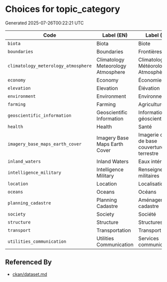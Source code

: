 # Choices for topic_category

Generated 2025-07-26T00:22:21 UTC

| Code | Label (EN) | Label (FR) |
|------|------------|------------|
| `biota` | Biota | Biote |
| `boundaries` | Boundaries | Frontières |
| `climatology_meterology_atmosphere` | Climatology Meteorology Atmosphere | Climatologie Météorologie Atmosphère |
| `economy` | Economy | Économie |
| `elevation` | Elevation | Élévation |
| `environment` | Environment | Environnement |
| `farming` | Farming | Agriculture |
| `geoscientific_information` | Geoscientific Information | Information géoscientifique |
| `health` | Health | Santé |
| `imagery_base_maps_earth_cover` | Imagery Base Maps Earth Cover | Imagerie carte de base couverture terrestre |
| `inland_waters` | Inland Waters | Eaux intérieures |
| `intelligence_military` | Intelligence Military | Renseignements militaires |
| `location` | Location | Localisation |
| `oceans` | Oceans | Océans |
| `planning_cadastre` | Planning Cadastre | Aménagement cadastre |
| `society` | Society | Société |
| `structure` | Structure | Structures |
| `transport` | Transportation | Transport |
| `utilities_communication` | Utilities Communication | Services communication |


## Referenced By

- [ckan/dataset.md](../ckan/dataset.md)
